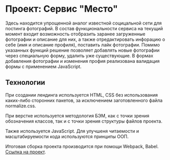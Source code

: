 # Проект: Сервис "Место"

Здесь находится упрощенной аналог известной социцальной сети для постинга фотографий. В состав функциональности сервиса на текущий момент входит возможность отобразить заранее загруженные фотографии и описание для них, а также отредактировать инфорацию о себе (имя и описание профиля), поставить лайк фотографии. Помимо указанных функций решение позволяет добавлять новые фотографии через специальную форму, удалить уже существующие. В формах добавления фотографии и изменения профия реализована валидация формы с применением JavaScript.

## Технологии

При создании лендинга используется HTML, CSS без использования каких-либо сторонних пакетов, за исключением заготовленного файла normalize.css. 

При верстке используется методология БЭМ, как с точки зрения обозначения классов, так и с точки зрения структуры файлов проекта.

Также используется JavaScript. Для улучшеня читаемости и масштабируемости кода используются принципы ООП.

Итоговая сборка проекта производится при помощи Webpack, Babel.
[Ссылка на проект](https://teslaistra.github.io/mesto/index.html).
